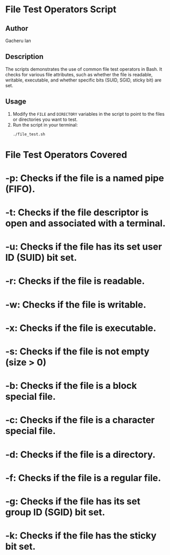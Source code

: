 # File Test Operators Script

## Author
Gacheru Ian

## Description
The scripts demonstrates the use of common file test operators in Bash. It checks for various file attributes, such as whether the file is readable, writable, executable, and whether specific bits (SUID, SGID, sticky bit) are set.

## Usage
1. Modify the `FILE` and `DIRECTORY` variables in the script to point to the files or directories you want to test.
2. Run the script in your terminal:
   ```bash
   ./file_test.sh

# File Test Operators Covered
# -p: Checks if the file is a named pipe (FIFO).
# -t: Checks if the file descriptor is open and associated with a terminal.
# -u: Checks if the file has its set user ID (SUID) bit set.
# -r: Checks if the file is readable.
# -w: Checks if the file is writable.
# -x: Checks if the file is executable.
# -s: Checks if the file is not empty (size > 0)
# -b: Checks if the file is a block special file.
# -c: Checks if the file is a character special file.
# -d: Checks if the file is a directory.
# -f: Checks if the file is a regular file.
# -g: Checks if the file has its set group ID (SGID) bit set.
# -k: Checks if the file has the sticky bit set.
